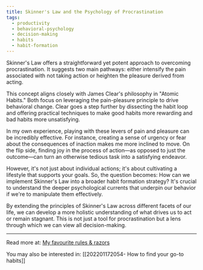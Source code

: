 ```yaml
---
title: Skinner's Law and the Psychology of Procrastination
tags:
  - productivity
  - behavioral-psychology
  - decision-making
  - habits
  - habit-formation
---
```


Skinner's Law offers a straightforward yet potent approach to overcoming procrastination. It suggests two main pathways: either intensify the pain associated with not taking action or heighten the pleasure derived from acting.

This concept aligns closely with James Clear's philosophy in "Atomic Habits." Both focus on leveraging the pain-pleasure principle to drive behavioral change. Clear goes a step further by dissecting the habit loop and offering practical techniques to make good habits more rewarding and bad habits more unsatisfying.

In my own experience, playing with these levers of pain and pleasure can be incredibly effective. For instance, creating a sense of urgency or fear about the consequences of inaction makes me more inclined to move. On the flip side, finding joy in the process of action—as opposed to just the outcome—can turn an otherwise tedious task into a satisfying endeavor.

However, it's not just about individual actions; it's about cultivating a lifestyle that supports your goals. So, the question becomes: How can we implement Skinner's Law into a broader habit formation strategy? It's crucial to understand the deeper psychological currents that underpin our behavior if we're to manipulate them effectively.

By extending the principles of Skinner's Law across different facets of our life, we can develop a more holistic understanding of what drives us to act or remain stagnant. This is not just a tool for procrastination but a lens through which we can view all decision-making.

----

Read more at: [My favourite rules & razors](https://clouds-dirt.beehiiv.com/p/favourite-rules-razors)

You may also be interested in: [[202201172054- How to find your go-to habits]]